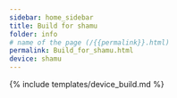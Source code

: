 ```yaml
---
sidebar: home_sidebar
title: Build for shamu
folder: info
# name of the page (/{{permalink}}.html)
permalink: Build_for_shamu.html
device: shamu
---
```

{% include templates/device_build.md %}
